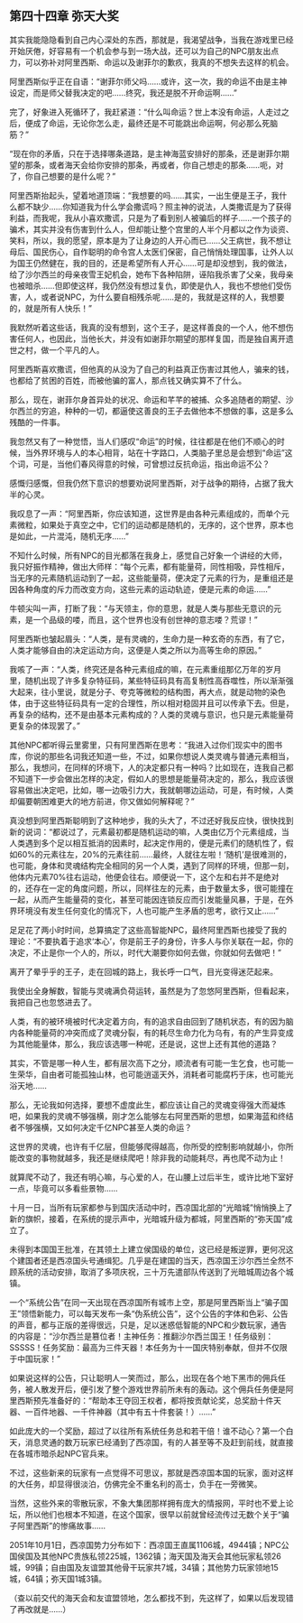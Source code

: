 ## 第四十四章 弥天大奖

其实我能隐隐看到自己内心深处的东西，那就是，我渴望战争，当我在游戏里已经开始厌倦，好容易有一个机会参与到一场大战，还可以为自己的NPC朋友出点力，可以弥补对阿里西斯、命运以及谢菲尔的歉疚，我真的不想失去这样的机会。

阿里西斯似乎正在自语：“谢菲尔师父吗……或许，这一次，我的命运不由是主神设定，而是师父替我决定的吧……终究，我还是脱不开命运啊……”

完了，好象进入死循环了，我赶紧道：“什么叫命运？世上本没有命运，人走过之后，便成了命运，无论你怎么走，最终还是不可能跳出命运啊，何必那么死脑筋？”

“现在你的矛盾，只在于选择哪条道路，是主神海蓝安排好的那条，还是谢菲尔期望的那条，或者海天会给你安排的那条，再或者，你自己想走的那条……呃，对了，你自己想要的是什么呢？”

阿里西斯抬起头，望着地道顶端：“我想要的吗……其实，一出生便是王子，我什么都不缺少……你知道我为什么学会撒谎吗？照主神的说法，人类撒谎是为了获得利益，而我呢，我从小喜欢撒谎，只是为了看到别人被骗后的样子……一个孩子的骗术，其实并没有伤害到什么人，但却能让整个宫里的人半个月都以之作为谈资、笑料，所以，我的愿望，原本是为了让身边的人开心而已……父王病世，我不想让母后、国民伤心，自作聪明的命令宫人太医们保密，自己悄悄处理国事，让外人以为国王仍然健在，我的目的，还是希望所有人开心……可是却没想到，我的做法，给了沙尔西兰的母亲夜雪王妃机会，她布下各种陷阱，诬陷我杀害了父亲，我母亲也被暗杀……但即使这样，我仍然没有想过复仇，即使是仇人，我也不想他们受伤害，人，或者说NPC，为什么要自相残杀呢……是的，我就是这样的人，我想要的，就是所有人快乐！”

我默然听着这些话，我真的没有想到，这个王子，是这样善良的一个人，他不想伤害任何人，也因此，当他长大，并没有如谢菲尔期望的那样复国，而是独自离开遗世之村，做一个平凡的人。

阿里西斯喜欢撒谎，但他真的从没为了自己的利益真正伤害过其他人，骗来的钱，也都给了贫困的百姓，而被他骗的富人，那点钱又确实算不了什么。

那么，现在，谢菲尔身首异处的状况、命运和芊芊的被捕、众多追随者的期望、沙尔西兰的穷追，种种的一切，都逼使这善良的王子去做他本不想做的事，这是多么残酷的一件事。

我忽然又有了一种觉悟，当人们感叹“命运”的时候，往往都是在他们不顺心的时候，当外界环境与人的本心相背，站在十字路口，人类脑子里总是会想到“命运”这个词，可是，当他们春风得意的时候，可曾想过反抗命运，指出命运不公？

感慨归感慨，但我仍然下意识的想要劝说阿里西斯，对于战争的期待，占据了我大半的心灵。

我叹息了一声：“阿里西斯，你应该知道，这世界是由各种元素组成的，而单个元素微粒，如果处于真空之中，它们的运动都是随机的，无序的，这个世界，原本也是如此，一片混沌，随机无序……”

不知什么时候，所有NPC的目光都落在我身上，感觉自己好象一个讲经的大师，我只好振作精神，做出大师样：“每个元素，都有能量荷，同性相吸，异性相斥，当无序的元素随机运动到了一起，这些能量荷，便决定了元素的行为，是重组还是因各种角度的斥力而改变方向，这些元素的运动轨迹，便是元素的命运……”

牛顿尖叫一声，打断了我：“与天领主，你的意思，就是人类与那些无意识的元素，是一个品级的喽，而且，这个世界也没有创世神的意志喽？荒谬！”

阿里西斯也皱起眉头：“人类，是有灵魂的，生命力是一种玄奇的东西，有了它，人类才能够自由的决定运动方向，这便是人类之所以为高等生命的原因。”

我咳了一声：“人类，终究还是各种元素组成的嘛，在元素重组那亿万年的岁月里，随机出现了许多复杂特征码，某些特征码具有高复制性高吞噬性，所以渐渐强大起来，往小里说，就是分子、夸克等微粒的结构图，再大点，就是动物的染色体，由于这些特征码具有一定的合理性，所以相对稳固并且可以传承下去。但是，再复杂的结构，还不是由基本元素构成的？人类的灵魂与意识，也只是元素能量荷更复杂的体现罢了。”

其他NPC都听得云里雾里，只有阿里西斯在思考：“我进入过你们现实中的图书库，你说的那些名词我还知道一些，不过，如果你想说人类灵魂与普通元素相当，那么，我想问，在同样的环境下，人的决定都只有一种吗？比如现在，连我自己都不知道下一步会做出怎样的决定，假如人的思想是能量荷决定的，那么，我应该很容易做出决定吧，比如，哪一边吸引力大，我就朝哪边运动，可是，有时候，人类却偏要朝困难更大的地方前进，你又做如何解释呢？”

真没想到阿里西斯聪明到了这种地步，我的头大了，不过还好我反应快，很快找到新的说词：“都说过了，元素最初都是随机运动的嘛，人类由亿万个元素组成，当人类遇到多个足以相互抵消的因素时，起决定作用的，便是元素们的随机性了，假如60%的元素往左，20%的元素往前……最终，人就往左啦！‘随机’是很难测的，也可能，身体和灵魂结构完全相同的另一个人类，遇到了同样的环境，但那一刻，他体内元素70%往右运动，他便会往右。顺便说一下，这个左和右并不是绝对的，还存在一定的角度问题，所以，同样往左的元素，由于数量太多，很可能撞在一起，从而产生能量荷的变化，甚至可能因连锁反应而引发能量风暴，于是，在外界环境没有发生任何变化的情况下，人也可能产生矛盾的思考，欲行又止……”

足足花了两小时时间，总算搞定了这些高智能NPC，最终阿里西斯也接受了我的理论：“不要执着于追求‘本心’，你是前王子的身份，许多人与你关联在一起，你的决定，不止是你一个人的，所以，时代大潮要你如何去做，你就如何去做吧！”

离开了晕乎乎的王子，走在回城的路上，我长呼一口气，目光变得迷茫起来。

我使出全身解数，智能与灵魂满负荷运转，虽然是为了忽悠阿里西斯，但看起来，我把自己也忽悠进去了。

人类，有的被环境被时代决定着方向，有的追求自由回到了随机状态，有的因为脑内各种能量荷的冲突而成了灵魂分裂，有的耗尽生命力化为乌有，有的产生异变成为其他能量体，那么，我应该选哪一种呢，还是说，这世上还有其他的道路？

其实，不管是哪一种人生，都有层次高下之分，顺流者有可能一生乞食，也可能一生荣华，自由者可能孤独山林，也可能逍遥天外，消耗者可能腐朽于床，也可能光浴天地……

那么，无论我如何选择，要想不虚度此生，都应该让自己的灵魂变得强大而凝炼吧，如果我的灵魂不够强横，刚才怎么能够左右阿里西斯的思想，如果海蓝和终结者不够强横，又如何决定千亿NPC甚至人类的命运？

这世界的灵魂，也许有千亿层，但能够爬得越高，你所受的控制影响就越小，你所能改变的事物就越多，我还是继续爬吧！除非我的动能耗尽，再也爬不动为止！

就算爬不动了，我还有明心嘛，与心爱的人，在山腰上过后半生，或许比地下室好一点，毕竟可以多看些景物……

十月一日，当所有玩家都参与到国庆活动中时，西凉国北部的“光暗城”悄悄换上了新的旗帜，接着，在系统的提示声中，光暗城升级为都城，阿里西斯的“弥天国”成立了。

未得到本国国王批准，在其领土上建立侯国级的单位，这已经是叛逆罪，更何况这个建国者还是西凉国头号通缉犯。几乎是在建国的当天，西凉国王沙尔西兰全然不顾系统的活动安排，取消了多项庆祝，三十万先遣部队传送到了光暗城周边各个城镇。

一个“系统公告”在同一天出现在西凉国所有城市上空，那是阿里西斯当上“骗子国王”领悟新能力，可以每天发布一条“伪系统公告”，这个公告的字体和色彩、公告的声音，都与正版的差得很远，只是，足以迷惑低智能的NPC和少数玩家，通告的内容是：“沙尔西兰是篡位者！主神任务：推翻沙尔西兰国王！任务级别：SSSSS！任务奖励：最高为三件天器！本任务为十一国庆特别奉献，但并不仅限于中国玩家！”

如果说这样的公告，只让聪明人一笑而过，那么，出现在各个地下黑市的佣兵任务，被人散发开后，便引发了整个游戏世界前所未有的轰动。这个佣兵任务便是阿里西斯预先准备好的：“帮助本王夺回王权者，都将按贡献论奖，总奖励十件天器、一百件地器、一千件神器（其中有五十件套装！）……”

如此庞大的一个奖励，超过了以往所有系统任务总和若干倍！谁不动心？第一个白天，消息灵通的数万玩家已经涌到了西凉国，有的人甚至等不及赶到前线，就直接在各城市暗杀起NPC官兵来。

不过，这些新来的玩家有一点觉得不可思议，那就是西凉国本国的玩家，面对这样的大任务，却显得很淡泊，仿佛完全不重名利的高士，负手在一旁微笑。

当然，这些外来的零散玩家，不象大集团那样拥有庞大的情报网，平时也不爱上论坛，所以他们也根本不知道，在这个国家，很早以前就曾经流传过无数个关于“骗子阿里西斯”的惨痛故事……

2051年10月1日，西凉国势力分布如下：西凉国王直属1106城，4944镇；NPC公国侯国及其他NPC贵族私领225城，1362镇；海天国及海天会其他玩家私领26城，99镇；自由国及友谊盟其他骨干玩家共7城，34镇；其他势力玩家领地15城，64镇；弥天国1城3镇。

（查以前交代的海天会和友谊盟领地，怎么都找不到，先这样了，如果以后发现错了再改就是……）


